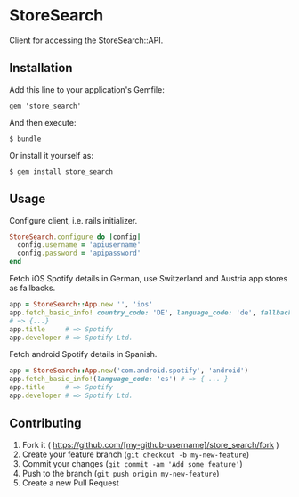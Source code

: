 # StoreSearch

Client for accessing the StoreSearch::API.

## Installation

Add this line to your application's Gemfile:

    gem 'store_search'

And then execute:

    $ bundle

Or install it yourself as:

    $ gem install store_search

## Usage

Configure client, i.e. rails initializer.

```ruby
StoreSearch.configure do |config|
  config.username = 'apiusername'
  config.password = 'apipassword'
end
```

Fetch iOS Spotify details in German, use Switzerland and Austria app stores as fallbacks.

```ruby
app = StoreSearch::App.new '', 'ios'
app.fetch_basic_info! country_code: 'DE', language_code: 'de', fallback_country_codes: %w[CH AT] # => {...}
# => {...}
app.title     # => Spotify
app.developer # => Spotify Ltd.
```

Fetch android Spotify details in Spanish.

```ruby
app = StoreSearch::App.new('com.android.spotify', 'android')
app.fetch_basic_info!(language_code: 'es') # => { ... }
app.title     # => Spotify
app.developer # => Spotify Ltd.
```

## Contributing

1. Fork it ( https://github.com/[my-github-username]/store_search/fork )
2. Create your feature branch (`git checkout -b my-new-feature`)
3. Commit your changes (`git commit -am 'Add some feature'`)
4. Push to the branch (`git push origin my-new-feature`)
5. Create a new Pull Request

